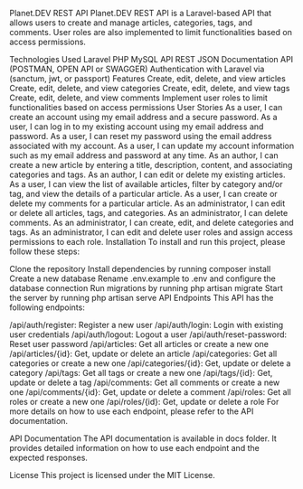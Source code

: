 Planet.DEV REST API
Planet.DEV REST API is a Laravel-based API that allows users to create and manage articles, categories, tags, and comments. User roles are also implemented to limit functionalities based on access permissions.

Technologies Used
Laravel
PHP
MySQL
API REST
JSON
Documentation API (POSTMAN, OPEN API or SWAGGER)
Authentication with Laravel via (sanctum, jwt, or passport)
Features
Create, edit, delete, and view articles
Create, edit, delete, and view categories
Create, edit, delete, and view tags
Create, edit, delete, and view comments
Implement user roles to limit functionalities based on access permissions
User Stories
As a user, I can create an account using my email address and a secure password.
As a user, I can log in to my existing account using my email address and password.
As a user, I can reset my password using the email address associated with my account.
As a user, I can update my account information such as my email address and password at any time.
As an author, I can create a new article by entering a title, description, content, and associating categories and tags.
As an author, I can edit or delete my existing articles.
As a user, I can view the list of available articles, filter by category and/or tag, and view the details of a particular article.
As a user, I can create or delete my comments for a particular article.
As an administrator, I can edit or delete all articles, tags, and categories.
As an administrator, I can delete comments.
As an administrator, I can create, edit, and delete categories and tags.
As an administrator, I can edit and delete user roles and assign access permissions to each role.
Installation
To install and run this project, please follow these steps:

Clone the repository
Install dependencies by running composer install
Create a new database
Rename .env.example to .env and configure the database connection
Run migrations by running php artisan migrate
Start the server by running php artisan serve
API Endpoints
This API has the following endpoints:

/api/auth/register: Register a new user
/api/auth/login: Login with existing user credentials
/api/auth/logout: Logout a user
/api/auth/reset-password: Reset user password
/api/articles: Get all articles or create a new one
/api/articles/{id}: Get, update or delete an article
/api/categories: Get all categories or create a new one
/api/categories/{id}: Get, update or delete a category
/api/tags: Get all tags or create a new one
/api/tags/{id}: Get, update or delete a tag
/api/comments: Get all comments or create a new one
/api/comments/{id}: Get, update or delete a comment
/api/roles: Get all roles or create a new one
/api/roles/{id}: Get, update or delete a role
For more details on how to use each endpoint, please refer to the API documentation.

API Documentation
The API documentation is available in docs folder. It provides detailed information on how to use each endpoint and the expected responses.

License
This project is licensed under the MIT License.
